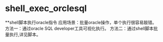 # shell_exec_orclesql

**shell脚本执行oracle指令
应用场景：批量oracle操作，单个执行很容易敲错。
方法一：通过oracle SQL developer工具可视化执行。
方法二：通过shell脚本批量执行,详见脚本。
